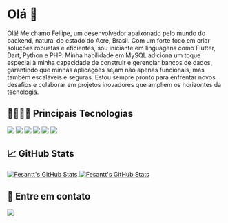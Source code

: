 # Olá 👋

Olá! Me chamo Fellipe, um desenvolvedor apaixonado pelo mundo do backend, natural do estado do Acre, Brasil. Com um forte foco em criar soluções robustas e eficientes, sou iniciante em linguagens como Flutter, Dart, Python e PHP. Minha habilidade em MySQL adiciona um toque especial à minha capacidade de construir e gerenciar bancos de dados, garantindo que minhas aplicações sejam não apenas funcionais, mas também escaláveis e seguras. Estou sempre pronto para enfrentar novos desafios e colaborar em projetos inovadores que ampliem os horizontes da tecnologia.

## 👨🏽‍💻🚀 Principais Tecnologias


<img src="https://img.shields.io/badge/php-%23777BB4.svg?&style=for-the-badge&logo=php&logoColor=white" /> <img src="https://img.shields.io/badge/laravel%20-%23FF2D20.svg?&style=for-the-badge&logo=laravel&logoColor=white"/> <img src="https://img.shields.io/badge/Flutter%20-%2302569B.svg?&style=for-the-badge&logo=Flutter&logoColor=white" />
 <img src="https://img.shields.io/badge/dart-%230175C2.svg?&style=for-the-badge&logo=dart&logoColor=white"/> <img src="https://img.shields.io/badge/python-3670A0?style=for-the-badge&logo=python&logoColor=ffdd54" /> <img src="https://img.shields.io/badge/mysql-4479A1.svg?style=for-the-badge&logo=mysql&logoColor=white" /> 


## &#x1f4c8; GitHub Stats

<a href="https://github.com/Fesantt/Fesantt">
  <img align="center" src="https://github-readme-stats.vercel.app/api/top-langs/?username=Fesantt&title_color=ffffff&text_color=c9cacc&icon_color=2bbc8a&bg_color=1d1f21" alt="Fesantt's GitHub Stats" />
</a>
<a href="https://github.com/Fesantt">
  <img align="center" src="https://github-readme-stats.vercel.app/api?username=Fesantt&show_icons=true&line_height=27&count_private=true&title_color=ffffff&text_color=c9cacc&icon_color=2bbc8a&bg_color=1d1f21" alt="Fesantt's GitHub Stats" />
</a>

## 🤝 Entre em contato


<a href="https://wa.me/5567996758663?text=Venho%20do%20Github%20e%20gostaria%20de%20tirar%20uma%20duvida" alt="Connect on Whatsapp"> 
    <img src="https://img.shields.io/badge/WHATSAPP-%2325D366.svg?&style=for-the-badge&logo=whatsapp&logoColor=white" /> 
  </a>
<!--

  
  <a href="https://www.linkedin.com/in/Fesantt" alt="Connect on LinkedIn"> 
  <img src="https://img.shields.io/badge/linkedin-%230077B5.svg?&style=for-the-badge&logo=linkedin&logoColor=white" />
</a> <a href="mailto:Fesantt@lobohost.com.br">
  <img src="https://img.shields.io/badge/email me-%23D14836.svg?&style=for-the-badge&logo=gmail&logoColor=white" />
</a> -->

<!-- links to social media icons -->

<!-- icons with padding -->

[1.1]: http://i.imgur.com/0o48UoR.png (github icon with padding)

<!-- icons without padding -->

[1.2]: http://i.imgur.com/9I6NRUm.png (github icon without padding)
[2.2]: https://raw.githubusercontent.com/MartinHeinz/MartinHeinz/master/linkedin-3-16.png (LinkedIn icon without padding)


<!-- links to your social media accounts -->

[1]: https://github.com/olayemii
[1]: https://www.linkedin.com/in/olayemii/


<!-- Resources -->
<!-- Icons: https://simpleicons.org/ -->
<!-- GitHub Stats: https://github.com/anuraghazra/github-readme-stats -->
<!-- Emojis: https://emojipedia.org/emoji/ -->
<!-- HTML Emojis: https://www.fileformat.info/index.htm -->
<!-- Shields: https://shields.io/ -->
<!-- Awesome GitHub Profile README: https://github.com/abhisheknaiidu/awesome-github-profile-readme -->
